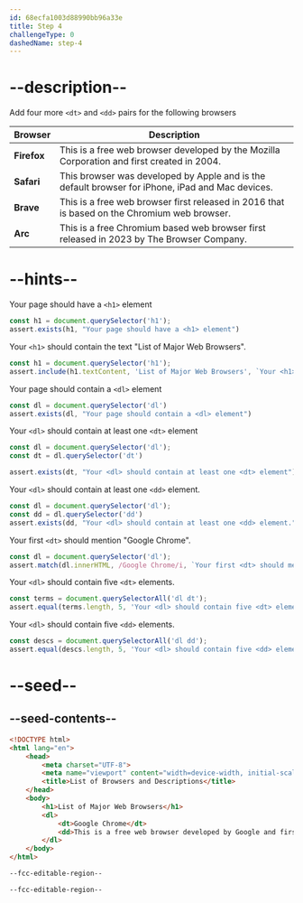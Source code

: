 ```yaml
---
id: 68ecfa1003d88990bb96a33e
title: Step 4
challengeType: 0
dashedName: step-4
---
```


# --description--
Add four more `<dt>` and `<dd>` pairs for the following browsers

| Browser     | Description                                                                                      |
| ----------- | ------------------------------------------------------------------------------------------------ |
| **Firefox** | This is a free web browser developed by the Mozilla Corporation and first created in 2004.       |
| **Safari**  | This browser was developed by Apple and is the default browser for iPhone, iPad and Mac devices. |
| **Brave**   | This is a free web browser first released in 2016 that is based on the Chromium web browser.     |
| **Arc**     | This is a free Chromium based web browser first released in 2023 by The Browser Company.         |

# --hints--

Your page should have a `<h1>` element

```js
const h1 = document.querySelector('h1');
assert.exists(h1, "Your page should have a <h1> element")
```

Your `<h1>` should contain the text "List of Major Web Browsers".

```js
const h1 = document.querySelector('h1');
assert.include(h1.textContent, 'List of Major Web Browsers', `Your <h1> should contain the text "List of Major Web Browsers".`);
```

Your page should contain a `<dl>` element

```js
const dl = document.querySelector('dl')
assert.exists(dl, "Your page should contain a <dl> element")
```

Your `<dl>` should contain at least one `<dt>` element

```js
const dl = document.querySelector('dl');
const dt = dl.querySelector('dt')

assert.exists(dt, "Your <dl> should contain at least one <dt> element")
```

Your `<dl>` should contain at least one `<dd>` element.

```js
const dl = document.querySelector('dl');
const dd = dl.querySelector('dd')
assert.exists(dd, "Your <dl> should contain at least one <dd> element.")
```

Your first `<dt>` should mention "Google Chrome".

```js
const dl = document.querySelector('dl');
assert.match(dl.innerHTML, /Google Chrome/i, `Your first <dt> should mention "Google Chrome".`)
```

Your `<dl>` should contain five `<dt>` elements.

```js
const terms = document.querySelectorAll('dl dt');
assert.equal(terms.length, 5, 'Your <dl> should contain five <dt> elements.');
```

Your `<dl>` should contain five `<dd>` elements.

```js
const descs = document.querySelectorAll('dl dd');
assert.equal(descs.length, 5, 'Your <dl> should contain five <dd> elements.');
```

# --seed--

## --seed-contents--

```html
<!DOCTYPE html> 
<html lang="en"> 
    <head> 
        <meta charset="UTF-8"> 
        <meta name="viewport" content="width=device-width, initial-scale=1.0"> 
        <title>List of Browsers and Descriptions</title> 
    </head> 
    <body> 
        <h1>List of Major Web Browsers</h1> 
        <dl>
            <dt>Google Chrome</dt>
            <dd>This is a free web browser developed by Google and first released in 2008.</dd>
        </dl>
    </body> 
</html>

--fcc-editable-region--

--fcc-editable-region--

```

